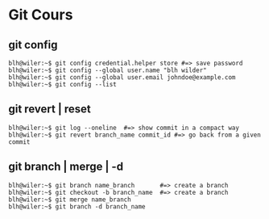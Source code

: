 # Git Cours

##  					git config

```console
blh@wiler:~$ git config credential.helper store #=> save password
blh@wiler:~$ git config --global user.name "blh wilder"
blh@wiler:~$ git config --global user.email johndoe@example.com
blh@wiler:~$ git config --list
```

##						 git revert | reset	

```console
blh@wiler:~$ git log --oneline  #=> show commit in a compact way
blh@wiler:~$ git revert branch_name commit_id #=> go back from a given commit
```

##						git branch | merge | -d

```console
blh@wiler:~$ git branch name_branch       #=> create a branch
blh@wiler:~$ git checkout -b branch_name  #=> create a branch
blh@wiler:~$ git merge name_branch
blh@wiler:~$ git branch -d branch_name
```